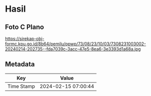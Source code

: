 # Hasil

## Foto C Plano

https://sirekap-obj-formc.kpu.go.id/8b64/pemilu/ppwp/73/08/23/10/03/7308231003002-20240214-202735--fda7039c-3acc-47e5-8ea6-3e3393d1a68a.jpg


## Metadata

| Key        | Value               |
| ---------- | ------------------- |
| Time Stamp | 2024-02-15 07:00:44 |



